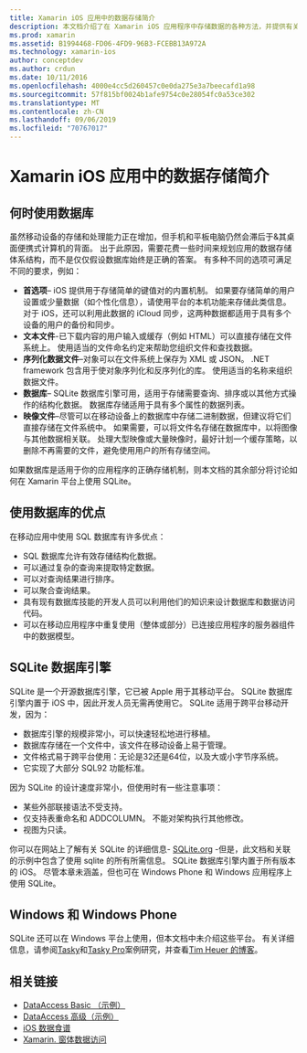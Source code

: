 ```yaml
---
title: Xamarin iOS 应用中的数据存储简介
description: 本文档介绍了在 Xamarin iOS 应用程序中存储数据的各种方法，并提供有关 SQLite 优点的具体信息。
ms.prod: xamarin
ms.assetid: B1994468-FD06-4FD9-96B3-FCEBB13A972A
ms.technology: xamarin-ios
author: conceptdev
ms.author: crdun
ms.date: 10/11/2016
ms.openlocfilehash: 4000e4cc5d260457c0e0da275e3a7beecafd1a98
ms.sourcegitcommit: 57f815bf0024b1afe9754c0e28054fc0a53ce302
ms.translationtype: MT
ms.contentlocale: zh-CN
ms.lasthandoff: 09/06/2019
ms.locfileid: "70767017"
---
```

# <a name="introduction-to-data-storage-in-xamarinios-apps"></a>Xamarin iOS 应用中的数据存储简介

## <a name="when-to-use-a-database"></a>何时使用数据库

虽然移动设备的存储和处理能力正在增加，但手机和平板电脑仍然会滞后于&amp;其桌面便携式计算机的背面。 出于此原因，需要花费一些时间来规划应用的数据存储体系结构，而不是仅仅假设数据库始终是正确的答案。 有多种不同的选项可满足不同的要求，例如：

- **首选项**– iOS 提供用于存储简单的键值对的内置机制。 如果要存储简单的用户设置或少量数据（如个性化信息），请使用平台的本机功能来存储此类信息。 对于 iOS，还可以利用此数据的 iCloud 同步，这两种数据都适用于具有多个设备的用户的备份和同步。
- **文本文件**-已下载内容的用户输入或缓存（例如 HTML）可以直接存储在文件系统上。 使用适当的文件命名约定来帮助您组织文件和查找数据。
- **序列化数据文件**–对象可以在文件系统上保存为 XML 或 JSON。 .NET framework 包含用于使对象序列化和反序列化的库。 使用适当的名称来组织数据文件。
- **数据库**– SQLite 数据库引擎可用，适用于存储需要查询、排序或以其他方式操作的结构化数据。 数据库存储适用于具有多个属性的数据列表。
- **映像文件**–尽管可以在移动设备上的数据库中存储二进制数据，但建议将它们直接存储在文件系统中。 如果需要，可以将文件名存储在数据库中，以将图像与其他数据相关联。 处理大型映像或大量映像时，最好计划一个缓存策略，以删除不再需要的文件，避免使用用户的所有存储空间。

如果数据库是适用于你的应用程序的正确存储机制，则本文档的其余部分将讨论如何在 Xamarin 平台上使用 SQLite。

## <a name="advantages-of-using-a-database"></a>使用数据库的优点

在移动应用中使用 SQL 数据库有许多优点：

- SQL 数据库允许有效存储结构化数据。
- 可以通过复杂的查询来提取特定数据。
- 可以对查询结果进行排序。
- 可以聚合查询结果。
- 具有现有数据库技能的开发人员可以利用他们的知识来设计数据库和数据访问代码。
- 可以在移动应用程序中重复使用（整体或部分）已连接应用程序的服务器组件中的数据模型。

## <a name="sqlite-database-engine"></a>SQLite 数据库引擎

SQLite 是一个开源数据库引擎，它已被 Apple 用于其移动平台。 SQLite 数据库引擎内置于 iOS 中，因此开发人员无需再使用它。 SQLite 适用于跨平台移动开发，因为：

- 数据库引擎的规模非常小，可以快速轻松地进行移植。
- 数据库存储在一个文件中，该文件在移动设备上易于管理。
- 文件格式易于跨平台使用：无论是32还是64位，以及大或小字节序系统。
- 它实现了大部分 SQL92 功能标准。

因为 SQLite 的设计速度非常小，但使用时有一些注意事项：

- 某些外部联接语法不受支持。
- 仅支持表重命名和 ADDCOLUMN。 不能对架构执行其他修改。
- 视图为只读。

你可以在网站上了解有关 SQLite 的详细信息- [SQLite.org](http://SQLite.org) -但是，此文档和关联的示例中包含了使用 sqlite 的所有所需信息。 SQLite 数据库引擎内置于所有版本的 iOS。
尽管本章未涵盖，但也可在 Windows Phone 和 Windows 应用程序上使用 SQLite。

## <a name="windows-and-windows-phone"></a>Windows 和 Windows Phone

SQLite 还可以在 Windows 平台上使用，但本文档中未介绍这些平台。
有关详细信息，请参阅[Tasky](~/cross-platform/app-fundamentals/building-cross-platform-applications/case-study-tasky.md)和[Tasky Pro](http://docs.xamarin.com/guides/cross-platform/application_fundamentals/building_cross_platform_applications/case_study%3A_tasky)案例研究，并查看[Tim Heuer 的博客](http://timheuer.com/blog/archive/2012/06/28/seeding-your-metro-style-app-with-sqlite-database.aspx)。

## <a name="related-links"></a>相关链接

- [DataAccess Basic （示例）](https://github.com/xamarin/mobile-samples/tree/master/DataAccess/Basic)
- [DataAccess 高级（示例）](https://github.com/xamarin/mobile-samples/tree/master/DataAccess/Advanced)
- [iOS 数据食谱](https://github.com/xamarin/recipes/tree/master/Recipes/ios/data/sqlite)
- [Xamarin. 窗体数据访问](~/xamarin-forms/data-cloud/data/databases.md)
